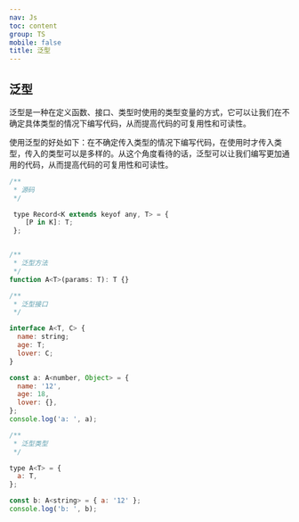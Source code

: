 ```yaml
---
nav: Js
toc: content
group: TS
mobile: false
title: 泛型
---
```


## 泛型

泛型是一种在定义函数、接口、类型时使用的类型变量的方式，它可以让我们在不确定具体类型的情况下编写代码，从而提高代码的可复用性和可读性。

使用泛型的好处如下：在不确定传入类型的情况下编写代码，在使用时才传入类型，传入的类型可以是多样的。从这个角度看待的话，泛型可以让我们编写更加通用的代码，从而提高代码的可复用性和可读性。

```js
/**
 * 源码
 */

 type Record<K extends keyof any, T> = {
    [P in K]: T;
 };


/**
 * 泛型方法
 */
function A<T>(params: T): T {}

/**
 * 泛型接口
 */

interface A<T, C> {
  name: string;
  age: T;
  lover: C;
}

const a: A<number, Object> = {
  name: '12',
  age: 18,
  lover: {},
};
console.log('a: ', a);

/**
 * 泛型类型
 */

type A<T> = {
  a: T,
};

const b: A<string> = { a: '12' };
console.log('b: ', b);
```

